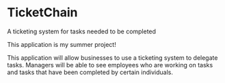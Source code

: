 # TicketChain
A ticketing system for tasks needed to be completed


This application is my summer project!

This application will allow businesses to use a ticketing system to delegate tasks. Managers will be able to see
employees who are working on tasks and tasks that have been completed by certain individuals.
